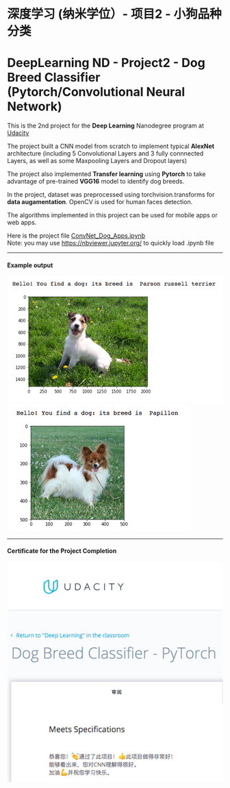 # 深度学习 (纳米学位）- 项目2 - 小狗品种分类 
# DeepLearning ND - Project2 - Dog Breed Classifier (Pytorch/Convolutional Neural Network)

[//]: # (Image References)
[image1.1]: ./example1.png
[image1.2]: ./example2.png
[image2]: ./pass_certificate.png

This is the 2nd project for the **Deep Learning** Nanodegree program at [Udacity](https://cn.udacity.com/course/deep-learning-nanodegree--nd101-cn-advanced)

The project built a CNN model from scratch to implement typical **AlexNet** architecture (including 5 Convolutional Layers and 3 fully connnected Layers, as well as some Maxpooling Layers and Dropout layers)

The project also implemented **Transfer learning** using **Pytorch** to take advantage of pre-trained **VGG16** model to identify dog breeds. 

In the project, dataset was preprocessed using torchvision.transforms for **data augamentation**.  OpenCV is used for human faces detection. 

The algorithms implemented in this project can be used for mobile apps or web apps.

Here is the project file [ConvNet_Dog_Apps.ipynb](ConvNet_Dog_Apps.ipynb)   
Note:  you may use https://nbviewer.jupyter.org/ to quickly load .ipynb file

---
#### Example output 

![alt text][image1.1]
![alt text][image1.2]

---
#### Certificate for the Project Completion
![alt text][image2]

